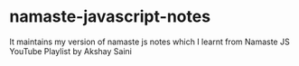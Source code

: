 # namaste-javascript-notes
It maintains my version of namaste js notes which I learnt from Namaste JS YouTube Playlist by Akshay Saini
